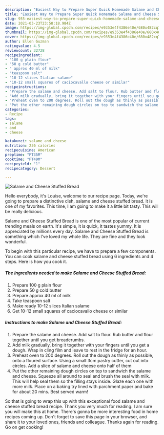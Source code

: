 ```yaml
---
description: "Easiest Way to Prepare Super Quick Homemade Salame and Cheese Stuffed Bread"
title: "Easiest Way to Prepare Super Quick Homemade Salame and Cheese Stuffed Bread"
slug: 955-easiest-way-to-prepare-super-quick-homemade-salame-and-cheese-stuffed-bread
date: 2021-03-23T23:58:18.984Z
image: https://img-global.cpcdn.com/recipes/e9353e4f4386e40e/680x482cq70/salame-and-cheese-stuffed-bread-recipe-main-photo.jpg
thumbnail: https://img-global.cpcdn.com/recipes/e9353e4f4386e40e/680x482cq70/salame-and-cheese-stuffed-bread-recipe-main-photo.jpg
cover: https://img-global.cpcdn.com/recipes/e9353e4f4386e40e/680x482cq70/salame-and-cheese-stuffed-bread-recipe-main-photo.jpg
author: Ellen Guzman
ratingvalue: 4.5
reviewcount: 32728
recipeingredient:
- "100 g plain flour"
- "50 g cold butter"
- " approx 40 ml of milk"
- "teaspoon salt"
- "10-12 slices Italian salame"
- "10-12 small squares of caciocavallo cheese or similar"
recipeinstructions:
- "Prepare the salame and cheese. Add salt to flour. Rub butter and flour together until you get breadcrumbs."
- "Add milk gradually, bring it together with your fingers until you get a dough. Wrap in cling film and leave to rest in the fridge for an hour."
- "Preheat oven to 200 degrees. Roll out the dough as thinly as possible, onto a floured surface. Using a small 3cm pastry cutter, cut out into circles. Add a slice of salame and cheese onto half of them"
- "Put the other remaining dough circles on top to sandwich the salame and cheese. Squeeze all around to seal and brush the seal with milk. This will help seal them so the filling stays inside. Glaze each one with more milk. Place on a baking try lined with parchment paper and bake for about 20 mins. Best served warm!"
categories:
- Recipe
tags:
- salame
- and
- cheese

katakunci: salame and cheese 
nutrition: 236 calories
recipecuisine: American
preptime: "PT35M"
cooktime: "PT49M"
recipeyield: "1"
recipecategory: Dessert

---
```



![Salame and Cheese Stuffed Bread](https://img-global.cpcdn.com/recipes/e9353e4f4386e40e/680x482cq70/salame-and-cheese-stuffed-bread-recipe-main-photo.jpg)

Hello everybody, it's Louise, welcome to our recipe page. Today, we're going to prepare a distinctive dish, salame and cheese stuffed bread. It is one of my favorites. This time, I am going to make it a little bit tasty. This will be really delicious.



Salame and Cheese Stuffed Bread is one of the most popular of current trending meals on earth. It's simple, it is quick, it tastes yummy. It is appreciated by millions every day. Salame and Cheese Stuffed Bread is something which I've loved my whole life. They are fine and they look wonderful.


To begin with this particular recipe, we have to prepare a few components. You can cook salame and cheese stuffed bread using 6 ingredients and 4 steps. Here is how you cook it.

<!--inarticleads1-->

##### The ingredients needed to make Salame and Cheese Stuffed Bread:

1. Prepare 100 g plain flour
1. Prepare 50 g cold butter
1. Prepare  approx 40 ml of milk
1. Take teaspoon salt
1. Make ready 10-12 slices Italian salame
1. Get 10-12 small squares of caciocavallo cheese or similar




<!--inarticleads2-->

##### Instructions to make Salame and Cheese Stuffed Bread:

1. Prepare the salame and cheese. Add salt to flour. Rub butter and flour together until you get breadcrumbs.
1. Add milk gradually, bring it together with your fingers until you get a dough. Wrap in cling film and leave to rest in the fridge for an hour.
1. Preheat oven to 200 degrees. Roll out the dough as thinly as possible, onto a floured surface. Using a small 3cm pastry cutter, cut out into circles. Add a slice of salame and cheese onto half of them
1. Put the other remaining dough circles on top to sandwich the salame and cheese. Squeeze all around to seal and brush the seal with milk. This will help seal them so the filling stays inside. Glaze each one with more milk. Place on a baking try lined with parchment paper and bake for about 20 mins. Best served warm!




So that is going to wrap this up with this exceptional food salame and cheese stuffed bread recipe. Thank you very much for reading. I am sure you will make this at home. There's gonna be more interesting food in home recipes coming up. Don't forget to save this page in your browser, and share it to your loved ones, friends and colleague. Thanks again for reading. Go on get cooking!
